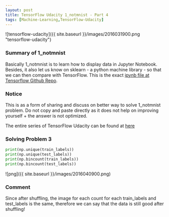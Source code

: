 ```yaml
---
layout: post
title: TensorFlow Udacity 1_notmnist - Part 4
tags: [Machine-Learning,TensorFlow-Udacity]
---
```


![tensorflow-udacity]({{ site.baseurl }}/images/2016031900.png "tensorflow-udacity")

### Summary of 1_notmnist
Basically 1_notmnist is to learn how to display data in Jupyter Notebook. Besides, it also let us know on sklearn - a python machine library - so that we can then compare with TensorFlow. This is the exact [ipynb file at Tensorflow Github Repo](https://github.com/tensorflow/tensorflow/blob/master/tensorflow/examples/udacity/1_notmnist.ipynb).

### Notice
This is as a form of sharing and discuss on better way to solve 1_notmnist problem. Do not copy and paste directly as it does not help on improving yourself + the answer is not optimized.

The entire series of TensorFlow Udacity can be found at [here](http://nghenglim.github.io/tags/#TensorFlow-Udacity-ref)


### Solving Problem 3
~~~python
print(np.unique(train_labels))
print(np.unique(test_labels))
print(np.bincount(train_labels))
print(np.bincount(test_labels))
~~~
![png]({{ site.baseurl }}/images/2016040900.png)

### Comment
Since after shuffling, the image for each count for each train_labels and test_labels is the same, therefore we can say that the data is still good after shuffling!

